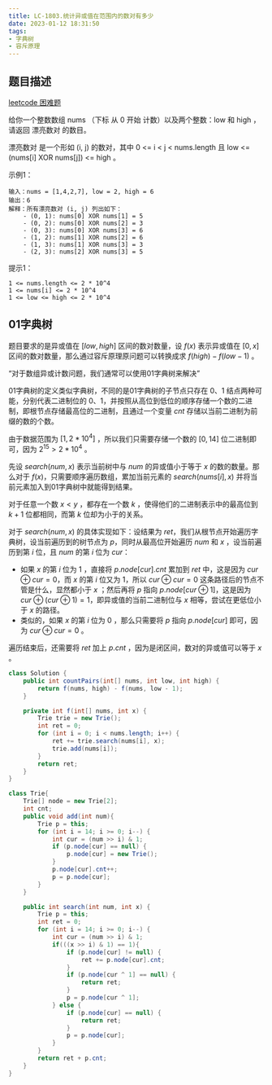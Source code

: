 ```yaml
---
title: LC-1803.统计异或值在范围内的数对有多少
date: 2023-01-12 18:31:50
tags:
- 字典树
- 容斥原理
---
```


## 题目描述
[leetcode 困难题](https://leetcode.cn/problems/count-pairs-with-xor-in-a-range/)

给你一个整数数组 nums （下标 从 0 开始 计数）以及两个整数：low 和 high ，请返回 漂亮数对 的数目。

漂亮数对 是一个形如 (i, j) 的数对，其中 0 <= i < j < nums.length 且 low <= (nums[i] XOR nums[j]) <= high 。


示例1：
```
输入：nums = [1,4,2,7], low = 2, high = 6
输出：6
解释：所有漂亮数对 (i, j) 列出如下：
    - (0, 1): nums[0] XOR nums[1] = 5 
    - (0, 2): nums[0] XOR nums[2] = 3
    - (0, 3): nums[0] XOR nums[3] = 6
    - (1, 2): nums[1] XOR nums[2] = 6
    - (1, 3): nums[1] XOR nums[3] = 3
    - (2, 3): nums[2] XOR nums[3] = 5
```

提示1：
```
1 <= nums.length <= 2 * 10^4
1 <= nums[i] <= 2 * 10^4
1 <= low <= high <= 2 * 10^4
```

## 01字典树
题目要求的是异或值在 $[low, high]$ 区间的数对数量，设 $f(x)$ 表示异或值在 $[0, x]$ 区间的数对数量，那么通过容斥原理原问题可以转换成求 $f(high) - f(low - 1)$ 。

“对于数组异或计数问题，我们通常可以使用01字典树来解决”

01字典树的定义类似字典树，不同的是01字典树的子节点只存在 $0$、$1$ 结点两种可能，分别代表二进制位的 $0$、$1$，并按照从高位到低位的顺序存储一个数的二进制，即根节点存储最高位的二进制，且通过一个变量 $cnt$ 存储以当前二进制为前缀的数的个数。

由于数据范围为 $[1, 2 * 10^4]$ ，所以我们只需要存储一个数的 $[0, 14]$ 位二进制即可，因为 $2^{15} > 2*10^4$ 。

先设 $search(num, x)$ 表示当前树中与 $num$ 的异或值小于等于 $x$ 的数的数量。那么对于 $f(x)$，只需要顺序遍历数组，累加当前元素的 $search(nums[i], x)$ 并将当前元素加入到01字典树中就能得到结果。

对于任意一个数 $x < y$ ，都存在一个数 $k$ ，使得他们的二进制表示中的最高位到 $k + 1$ 位都相同，而第 $k$ 位却为小于的关系。

对于 $search(num, x)$ 的具体实现如下：设结果为 $ret$，我们从根节点开始遍历字典树，设当前遍历到的树节点为 $p$，同时从最高位开始遍历 $num$ 和 $x$ ，设当前遍历到第 $i$ 位，且 $num$ 的第 $i$ 位为 $cur$：
- 如果 $x$ 的第 $i$ 位为 $1$ ，直接将 $p.node[cur].cnt$ 累加到 $ret$ 中，这是因为 $cur \oplus cur = 0$，而 $x$ 的第 $i$ 位又为 $1$，所以 $cur \oplus cur = 0$ 这条路径后的节点不管是什么，显然都小于 $x$ ；然后再将 $p$ 指向 $p.node[cur \oplus 1]$，这是因为 $cur \oplus (cur \oplus 1) = 1$，即异或值的当前二进制位与 $x$ 相等，尝试在更低位小于 $x$ 的路径。
- 类似的，如果 $x$ 的第 $i$ 位为 $0$ ，那么只需要将 $p$ 指向 $p.node[cur]$ 即可，因为 $cur \oplus cur = 0$ 。

遍历结束后，还需要将 $ret$ 加上 $p.cnt$ ，因为是闭区间，数对的异或值可以等于 $x$ 。
  
```Java
class Solution {
    public int countPairs(int[] nums, int low, int high) {
        return f(nums, high) - f(nums, low - 1);
    }

    private int f(int[] nums, int x) {
        Trie trie = new Trie();
        int ret = 0;
        for (int i = 0; i < nums.length; i++) {
            ret += trie.search(nums[i], x);
            trie.add(nums[i]);
        }
        return ret;
    }
}

class Trie{
    Trie[] node = new Trie[2];
    int cnt;
    public void add(int num){
        Trie p = this;
        for (int i = 14; i >= 0; i--) {
            int cur = (num >> i) & 1;
            if (p.node[cur] == null) {
                p.node[cur] = new Trie();
            }
            p.node[cur].cnt++;
            p = p.node[cur];
        }
    }

    public int search(int num, int x) {
        Trie p = this;
        int ret = 0;
        for (int i = 14; i >= 0; i--) {
            int cur = (num >> i) & 1;
            if(((x >> i) & 1) == 1){
                if (p.node[cur] != null) {
                    ret += p.node[cur].cnt;
                }
                if (p.node[cur ^ 1] == null) {
                    return ret;
                }
                p = p.node[cur ^ 1];
            } else {
                if (p.node[cur] == null) {
                    return ret;
                }
                p = p.node[cur];
            }
        }
        return ret + p.cnt;
    }
}
```